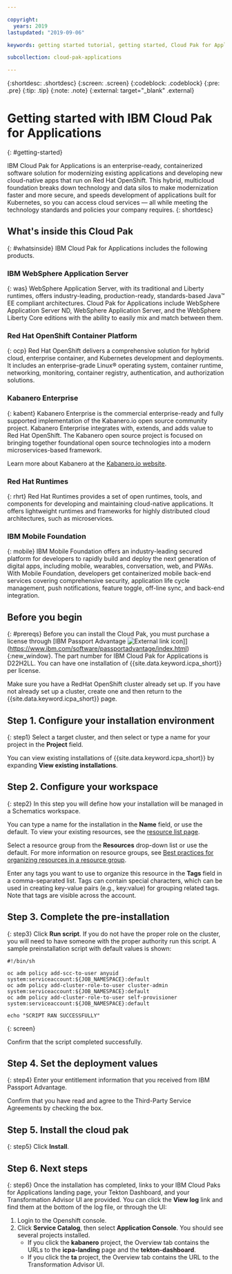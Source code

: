 ```yaml
---

copyright:
  years: 2019
lastupdated: "2019-09-06"

keywords: getting started tutorial, getting started, Cloud Pak for Applications, Kabanero

subcollection: cloud-pak-applications

---
```


{:shortdesc: .shortdesc}
{:screen: .screen}
{:codeblock: .codeblock}
{:pre: .pre}
{:tip: .tip}
{:note: .note}
{:external: target="_blank" .external}


<!-- Please delete content examples and coding that you are not using for your service. -->

# Getting started with IBM Cloud Pak for Applications
{: #getting-started}

<!-- The title of your H1 should be Getting started with _cloud-pak_, where _cloud-pak_ is the
non-trademarked short version conref. Include getting started and variations of your cloud pak
name and function in the `meta keywords` values. See the example keywords above. -->

<!-- Short description: REQUIRED
The short description section should include one to two sentences describing why a user would want to use this Cloud Pak.
Briefly mention what the user's learning goal is and include the following SEO keywords in the title and/or the short description: IBM Cloud, CloudPakName. Be sure to use conversational style. For more details, see the guidance on conversational style in the Carbon Design System at http://www.carbondesignsystem.com/guidelines/content/general.

Example: -->

IBM Cloud Pak for Applications is an enterprise-ready, containerized software solution for modernizing existing applications and developing new cloud-native apps that run on Red Hat OpenShift. This hybrid, multicloud foundation breaks down technology and data silos to make modernization faster and more secure, and speeds development of applications built for Kubernetes, so you can access cloud services — all while meeting the technology standards and policies your company requires.
{: shortdesc}

<!-- Component section: REQUIRED
The component section includes a list of the offerings included in the Cloud Pak. Also include where a user can find more information on each offering.

Example: -->

## What's inside this Cloud Pak
{: #whatsinside}
IBM Cloud Pak for Applications includes the following products.

### IBM WebSphere Application Server
{: was}
WebSphere Application Server, with its traditional and Liberty runtimes, offers industry-leading, production-ready, standards-based Java™ EE compliant architectures. Cloud Pak for Applications include WebSphere Application Server ND, WebSphere Application Server, and the WebSphere Liberty Core editions with the ability to easily mix and match between them.

### Red Hat OpenShift Container Platform
{: ocp}
Red Hat OpenShift delivers a comprehensive solution for hybrid cloud, enterprise container, and Kubernetes development and deployments. It includes an enterprise-grade Linux® operating system, container runtime, networking, monitoring, container registry, authentication, and authorization solutions.

### Kabanero Enterprise
{: kabent}
Kabanero Enterprise is the commercial enterprise-ready and fully supported implementation of the Kabanero.io open source community project. Kabanero Enterprise integrates with, extends, and adds value to Red Hat OpenShift.  The Kabanero open source project is focused on bringing together foundational open source technologies into a modern microservices-based framework.

Learn more about Kabanero at the [Kabanero.io website](https://kabanero.io).

### Red Hat Runtimes
{: rhrt}
Red Hat Runtimes provides a set of open runtimes, tools, and components for developing and maintaining cloud-native applications. It offers lightweight runtimes and frameworks for highly distributed cloud architectures, such as microservices.

### IBM Mobile Foundation
{: mobile}
IBM Mobile Foundation offers an industry-leading secured platform for developers to rapidly build and deploy the next generation of digital apps, including mobile, wearables, conversation, web, and PWAs. With Mobile Foundation, developers get containerized mobile back-end services covering comprehensive security, application life cycle management, push notifications, feature toggle, off-line sync, and back-end integration.


<!-- Task section: REQUIRED
The task section includes steps to get the Cloud Pak installed through IBM Cloud and next initial steps to get up and running.
- DO include the basic, most-common-use scenario steps to use the Cloud Pak.
- DO NOT repeat the UI from IBM Cloud catalog details page; instead, reference the pages or sections.
-->

<!-- Include a prerequisites paragraph for any prerequisites to be met. For example: REQUIRED -->
## Before you begin
{: #prereqs}
Before you can install the Cloud Pak, you must purchase a license through
[IBM Passport Advantage  ![External link icon](../../icons/launch-glyph.svg "External link icon")]](https://www.ibm.com/software/passportadvantage/index.html){:new_window}.
The part number for IBM Cloud Pak for Applications is D22H2LL.  You can have one installation of {{site.data.keyword.icpa_short}} per license.

Make sure you have a RedHat OpenShift cluster already set up. If you have not already set up a cluster, create one and then return to the {{site.data.keyword.icpa_short}} page.

## Step 1. Configure your installation environment
{: step1}
Select a target cluster, and then select or type a name for your project in the **Project** field.

You can view existing installations of {{site.data.keyword.icpa_short}} by expanding **View existing installations**.

## Step 2. Configure your workspace
{: step2}
In this step you will define how your installation will be managed in a Schematics workspace.

You can type a name for the installation in the **Name** field, or use the default.  To view your existing resources,
see the [resource list page](https://test.cloud.ibm.com/resources).

Select a resource group from the **Resources** drop-down list or use the default.  For more information on resource
groups, see [Best practices for organizing resources in a resource group](https://test.cloud.ibm.com/docs/resources?topic=resources-bp_resourcegroups#bp_resourcegroups).

Enter any tags you want to use to organize this resource in the **Tags** field in a comma-separated list.  Tags can
contain special characters, which can be used in creating key-value pairs (e.g., key:value) for grouping related tags.  
Note that tags are visible across the account.

## Step 3. Complete the pre-installation
{: step3}
Click **Run script**.  If you do not have the proper role on the cluster, you will need to have someone with the proper
authority run this script.  A sample preinstallation script with default values is shown:
```
#!/bin/sh

oc adm policy add-scc-to-user anyuid system:serviceaccount:${JOB_NAMESPACE}:default
oc adm policy add-cluster-role-to-user cluster-admin system:serviceaccount:${JOB_NAMESPACE}:default
oc adm policy add-cluster-role-to-user self-provisioner system:serviceaccount:${JOB_NAMESPACE}:default

echo "SCRIPT RAN SUCCESSFULLY"
```
{: screen}

Confirm that the script completed successfully.

## Step 4. Set the deployment values
{: step4}
Enter your entitlement information that you received from IBM Passport Advantage.

Confirm that you have read and agree to the Third-Party Service Agreements by checking the box.

## Step 5. Install the cloud pak
{: step5}
Click **Install**.

## Step 6. Next steps
{: step6}
Once the installation has completed, links to your IBM Cloud Paks for Applications landing page, your Tekton Dashboard, and your Transformation Advisor UI are provided.  You can click the **View log** link and find them at the bottom of the log file, or through the UI:

1. Login to the Openshift console.
1. Click **Service Catalog**, then select **Application Console**.  You should see several projects installed.
   - If you click the **kabanero** project, the Overview tab contains the URLs to the **icpa-landing** page and the **tekton-dashboard**.
   - If you click the **ta** project, the Overview tab contains the URL to the Transformation Advisor UI.


<!-- For code examples:
- use three backticks ahead of and after the example (```)
- For copyable code snippet, multi-line, include {: codeblock} following the last set of backticks. A copy button will display in framework in output.
- For copyable command, single line, include {: pre} following the last set of backticks. When displayed, it will show "$" at the beginning of the command example and a copy button, but the copy button will include just the command example.
- For non-copyable output snippet, include {: screen} following the last set of backticks.
 -->

<!--
	```
	Copyable example for this step.
	This example might be multiline code
	to copy into a file.
	When displayed in the doc framework,
	it will have a copy button on the right.
	The user can click to copy the example
	so they can paste it into their code editor.
	```
	{: codeblock}

	```
	This is a bunch of output from
		a command or program I ran
			and it can run lots of lines
			and the doc framework will show it as
			output with no copy button.
	```
	{: screen}


## Next steps -->

<!-- Add the topic to your `toc` file:


{:navgroup: .navgroup}
{:topicgroup: .topicgroup}

{: .toc subcollection="<Folder_name>" audience="<category>" href="/docs/<folder_name>?topic=<subcollection>getting-started"}
<Cloud Pak Name>

    {: .navgroup id="learn"}
    getting-started.md

    {: .topicgroup}
    Related links
        [Link text](link URL)
    {: .navgroup-end}

    {: .navgroup id="reference"}
    Reference
    [Link text](link URL)
    {: .navgroup-end}
-->
